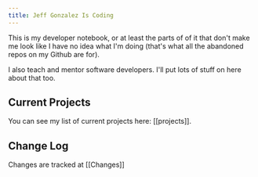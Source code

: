 ```yaml
---
title: Jeff Gonzalez Is Coding 
---
```


This is my developer notebook, or at least the parts of of it that don't make me look like I have no idea what I'm doing (that's what all the abandoned repos on my Github are for).

I also teach and mentor software developers. I'll put lots of stuff on here about that too.

## Current Projects
You can see my list of current projects here: [[projects]].

## Change Log
Changes are tracked at [[Changes]]
